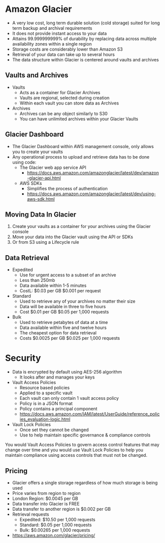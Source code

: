# Amazon Glacier

- A very low cost, long term durable solution (cold storage) suited for long term backup and archival requirements
- It does not provide instant access to your data
- Attains 99.999999999% of durability by replacing data across multiple availability zones within a single region
- Storage costs are considerably lower than Amazon S3
- Retrieval of your data can take up to several hours
- The data structure within Glacier is centered around vaults and archives

 
## Vaults and Archives

- Vaults
  - Acts as a container for Glacier Archives
  - Vaults are regional, selected during creation
  - Within each vault you can store data as Archives
- Archives
  - Archives can be any object similarly to S30
  - You can have unlimited archives within your Glacier Vaults


## Glacier Dashboard

- The Glacier Dashboard within AWS management console, only allows you to create your vaults
- Any operational process to upload and retrieve data has to be done using code:
  - The Glacier web app service API
    - https://docs.aws.amazon.com/amazonglacier/latest/dev/amazon-glacier-api.html
  - AWS SDKs
    - Simplifies the process of authentication
    - https://docs.aws.amazon.com/amazonglacier/latest/dev/using-aws-sdk.html


## Moving Data In Glacier

1. Create your vaults as a container for your archives using the Glacier console
2. Move your data into the Glacier vault using the API or SDKs
3. Or from S3 using a Lifecycle rule


## Data Retrieval

- Expedited
   - Use for urgent access to a subset of an archive
   - Less than 250mb
   - Data available within 1-5 minutes
   -  CostL: $0.03 per GB $0.001 per request
- Standard
  - Used to retrieve any of your archives no matter their size
  - Data will be available in three to five hours
  - Cost $0.01 per GB $0.05 per 1,000 requests
- Bulk
  - Used to retrieve petabytes of data at a time
  - Data available within five and twelve hours
  - The cheapest option for data retrieval
  - Costs $0.0025 per GB $0.025 per 1,000 requests


# Security 

- Data is encrypted by default using AES-256 algorithm
  - It looks after and manages your keys
- Vault Access Policies
  - Resource based policies
  - Applied to a specific vault
  - Each vault can only contain 1 vault access policy
  - Policy is in a JSON format
  - Policy contains a principal component
  - https://docs.aws.amazon.com/IAM/latest/UserGuide/reference_policies_evaluation-logic.html
- Vault Lock Policies
  - Once set they cannot be changed
  - Use to help maintain specific governance & compliance controls

You would Vault Access Policies to govern access control features that may change over time and you would use Vault Lock Policies to help you maintain compliance using access controls that must not be changed. 


## Pricing

- Glacier offers a single storage regardless of how much storage is being used
- Price varies from region to region
- London Region: $0.0045 per GB
- Data transfer into Glacier is FREE
- Data transfer to another region is $0.002 per GB
- Retrieval requests
  - Expedited: $10.50 per 1,000 requests
  - Standard: $0.05 per 1,000 requests
  - Bulk: $0.00265 per 1,000 requests
- https://aws.amazon.com/glacier/pricing/
